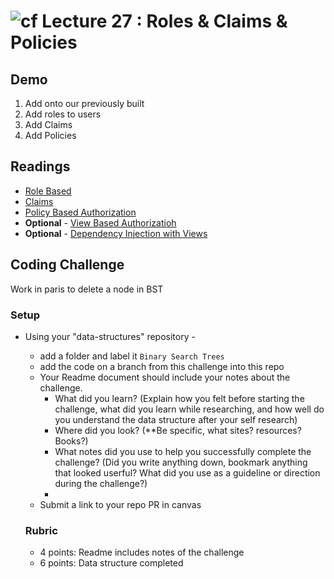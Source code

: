 ![cf](http://i.imgur.com/7v5ASc8.png) Lecture 27 : Roles & Claims & Policies
=====================================
## Demo
1. Add onto our previously built 
2. Add roles to users
3. Add Claims
4. Add Policies

## Readings
- [Role Based](https://docs.microsoft.com/en-us/aspnet/core/security/authorization/roles)
- [Claims](https://docs.microsoft.com/en-us/aspnet/core/security/authorization/claims)
- [Policy Based Authorization](https://docs.microsoft.com/en-us/aspnet/core/security/authorization/policies)
- **Optional** - [View Based Authorizatioh](https://docs.microsoft.com/en-us/aspnet/core/security/authorization/views?tabs=aspnetcore2x)
- **Optional** - [Dependency Injection with Views](http://www.davidhayden.me/blog/asp-net-mvc-6-view-injection-using-inject)


## Coding Challenge
Work in paris to delete a node in BST

### Setup
- Using your "data-structures" repository -
  - add a folder and label it `Binary Search Trees`
  - add the code on a branch from this challenge into this repo
  - Your Readme document should include your notes about the challenge.
	- What did you learn? (Explain how you felt before starting the challenge, what did you learn while researching, and how well do you understand the data structure after your self research)
	- Where did you look? (**Be specific, what sites? resources? Books?)
	- What notes did you use to help you successfully complete the challenge? (Did you write anything down, bookmark anything that looked userful? What did you use as a guideline or direction during the challenge?)
	-
  - Submit a link to your repo PR in canvas
  
  
  ### Rubric
  - 4 points: Readme includes notes of the challenge
  - 6 points: Data structure completed
